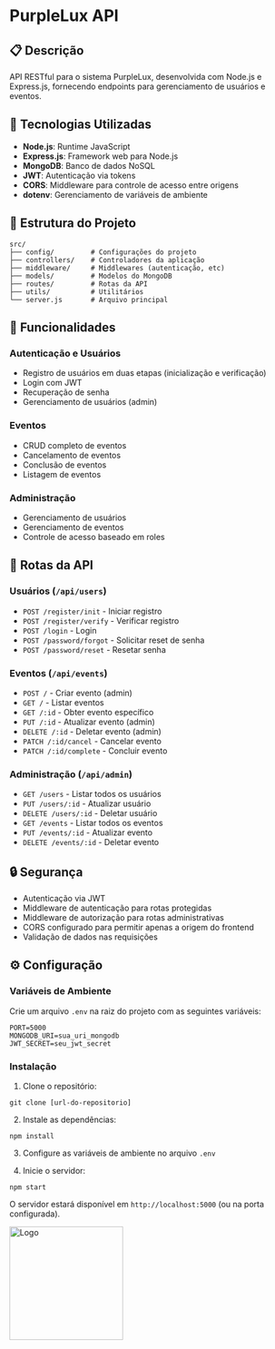 # PurpleLux API

## 📋 Descrição
API RESTful para o sistema PurpleLux, desenvolvida com Node.js e Express.js, fornecendo endpoints para gerenciamento de usuários e eventos.

## 🚀 Tecnologias Utilizadas

- **Node.js**: Runtime JavaScript
- **Express.js**: Framework web para Node.js
- **MongoDB**: Banco de dados NoSQL
- **JWT**: Autenticação via tokens
- **CORS**: Middleware para controle de acesso entre origens
- **dotenv**: Gerenciamento de variáveis de ambiente

## 📁 Estrutura do Projeto

```
src/
├── config/         # Configurações do projeto
├── controllers/    # Controladores da aplicação
├── middleware/     # Middlewares (autenticação, etc)
├── models/         # Modelos do MongoDB
├── routes/         # Rotas da API
├── utils/          # Utilitários
└── server.js       # Arquivo principal
```

## 🔑 Funcionalidades

### Autenticação e Usuários
- Registro de usuários em duas etapas (inicialização e verificação)
- Login com JWT
- Recuperação de senha
- Gerenciamento de usuários (admin)

### Eventos
- CRUD completo de eventos
- Cancelamento de eventos
- Conclusão de eventos
- Listagem de eventos

### Administração
- Gerenciamento de usuários
- Gerenciamento de eventos
- Controle de acesso baseado em roles

## 📡 Rotas da API

### Usuários (`/api/users`)
- `POST /register/init` - Iniciar registro
- `POST /register/verify` - Verificar registro
- `POST /login` - Login
- `POST /password/forgot` - Solicitar reset de senha
- `POST /password/reset` - Resetar senha

### Eventos (`/api/events`)
- `POST /` - Criar evento (admin)
- `GET /` - Listar eventos
- `GET /:id` - Obter evento específico
- `PUT /:id` - Atualizar evento (admin)
- `DELETE /:id` - Deletar evento (admin)
- `PATCH /:id/cancel` - Cancelar evento
- `PATCH /:id/complete` - Concluir evento

### Administração (`/api/admin`)
- `GET /users` - Listar todos os usuários
- `PUT /users/:id` - Atualizar usuário
- `DELETE /users/:id` - Deletar usuário
- `GET /events` - Listar todos os eventos
- `PUT /events/:id` - Atualizar evento
- `DELETE /events/:id` - Deletar evento

## 🔒 Segurança
- Autenticação via JWT
- Middleware de autenticação para rotas protegidas
- Middleware de autorização para rotas administrativas
- CORS configurado para permitir apenas a origem do frontend
- Validação de dados nas requisições

## ⚙️ Configuração

### Variáveis de Ambiente
Crie um arquivo `.env` na raiz do projeto com as seguintes variáveis:

```env
PORT=5000
MONGODB_URI=sua_uri_mongodb
JWT_SECRET=seu_jwt_secret
```

### Instalação

1. Clone o repositório:

```
git clone [url-do-repositorio]
```

2. Instale as dependências:

```
npm install
```

3. Configure as variáveis de ambiente no arquivo `.env`

4. Inicie o servidor:

```
npm start
```

O servidor estará disponível em `http://localhost:5000` (ou na porta configurada).


<img src="https://w1.pngwing.com/pngs/885/534/png-transparent-green-grass-nodejs-javascript-react-mean-angularjs-logo-symbol-thumbnail.png" alt="Logo" width="200"/>

